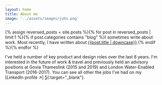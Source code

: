 ```yaml
---
layout: home
title: About me
image: '../assets/images/john.png'
--- 
```


{% assign reversed_posts = site.posts %}{% for post in reversed_posts | limit:1 %}{% if post.categories contains "blog" %}I sometimes write about work. Most recently, I have written about <a href="{{ post.url }}">{{post.title | downcase}}</a>.{% endif %}{% endfor %}


I've held a number of key product and design roles over the last 8 years. I'm interested in the future of work & travel and previously held an advisory positions at Govia Thameslink (2015 and 2019) and London Water-Enabled Transport (2016-2017). You can see all other the jobs I’ve had on my [LinkedIn profile ↗] [5]{:target="_blank"}.



[1]: https://wegotpop.com 
[2]: https://www.wegotpop.com/pages/uk/production/
[5]: https://www.linkedin.com/in/johnmahaynes/
[6]: https://www.printersplayhouse.co.uk
[7]: https://www.moarguitars.com
[8]: https://www.thegreatfire.co.uk